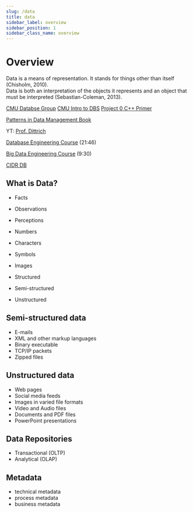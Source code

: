 ```yaml
---
slug: /data
title: data
sidebar_label: overview
sidebar_position: 1
sidebar_class_name: overview
---
```


# Overview

Data is a means of representation. It stands for things other than itself (Chisholm, 2010).  
Data is both an interpretation of the objects it represents and an object that must be interpreted (Sebastian-Coleman, 2013).  

[CMU Databse Group](https://www.youtube.com/@CMUDatabaseGroup)
[CMU Intro to DBS](https://www.youtube.com/playlist?list=PLSE8ODhjZXjbj8BMuIrRcacnQh20hmY9g)
[Project 0 C++ Primer](https://15445.courses.cs.cmu.edu/spring2023/project0/)

[Patterns in Data Management Book](https://bigdata.uni-saarland.de/datenbankenlernen/book.pdf)

YT: [Prof. Dittrich](https://www.youtube.com/@jensdit)

[Database Engineering Course](https://www.youtube.com/watch?v=iwRneX7GIGI) (21:46)

[Big Data Engineering Course](https://www.youtube.com/watch?v=Tyg1FVNq40g) (9:30)

[CIDR DB](https://www.youtube.com/@cidrdb/videos)

## What is Data?
- Facts
- Observations
- Perceptions

- Numbers
- Characters
- Symbols

- Images

- Structured
- Semi-structured
- Unstructured

## Semi-structured data
- E-mails
- XML and other markup languages
- Binary executable
- TCP/IP packets
- Zipped files

## Unstructured data
- Web pages
- Social media feeds
- Images in varied file formats
- Video and Audio files
- Documents and PDF files
- PowerPoint presentations

## Data Repositories
- Transactional (OLTP)
- Analytical (OLAP)

## Metadata
- technical metadata
- process metadata
- business metadata
